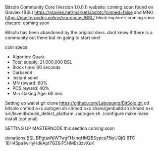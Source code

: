 Bitsolo Community Core (Version 1.0.0.1)
website: coming soon
found on Graviex (BSL) https://graviex.net/markets/bslbtc?pinned=false
and MNO https://masternodes.online/currencies/BSL/
block explorer: coming soon
discord: coming soon


Bitsolo has been abandoned by the original devs.
dont know if there is a community out there but im going to start one!

coin specs
- Algoritm: Quark
- Total supply: 21,000,000 BSL
- Block time: 60 seconds
- Darksend
- Instant send
- MN reward: 60%
- POS reward: 40%
- Min staking Age: 60 min.

Setting up wallet
git clone https://github.com/Labopump/BitSolo.git
cd bitsolo
chmod a+x autogen.sh
chmod a+x share/genbuild.sh
chmod a+x src/leveldb/build_detect_platform
./autogen.sh
./configure
make
make install (optional)

SETTING UP MASTERNODE
this section coming soon

donations
BSL BPgtjwNjWTwgFHxnqHM2BSypcs75iyUQjQ
BTC 1EH45pa1wHyHdkApt7GZ6iF5HMBr3zvXuK
